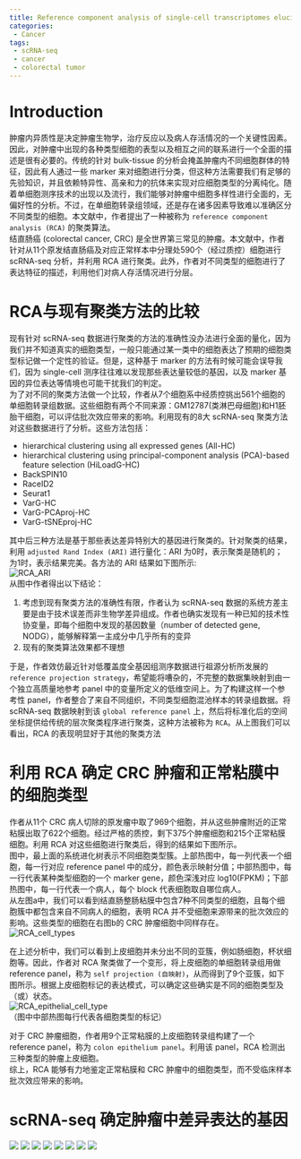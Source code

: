 ```yaml
---
title: Reference component analysis of single-cell transcriptomes elucidates cellular heterogeneity in human colorectal tumors
categories:
 - Cancer
tags:
 - scRNA-seq
 - cancer
 - colorectal tumor
---
```


# Introduction
肿瘤内异质性是决定肿瘤生物学，治疗反应以及病人存活情况的一个关键性因素。因此，对肿瘤中出现的各种类型细胞的表型以及相互之间的联系进行一个全面的描述是很有必要的。传统的针对 bulk-tissue 的分析会掩盖肿瘤内不同细胞群体的特征，因此有人通过一些 marker 来对细胞进行分类，但这种方法需要我们有足够的先验知识，并且依赖特异性、高亲和力的抗体来实现对应细胞类型的分离纯化。随着单细胞测序技术的出现以及流行，我们能够对肿瘤中细胞多样性进行全面的，无偏好性的分析。不过，在单细胞转录组领域，还是存在诸多因素导致难以准确区分不同类型的细胞。本文献中，作者提出了一种被称为 `reference component analysis (RCA)` 的聚类算法。  
结直肠癌 (colorectal cancer, CRC) 是全世界第三常见的肿瘤。本文献中，作者针对从11个原发结直肠癌及对应正常样本中分理处590个（经过质控）细胞进行 
scRNA-seq 分析，并利用 RCA 进行聚类。此外，作者对不同类型的细胞进行了表达特征的描述，利用他们对病人存活情况进行分层。  
  
# RCA与现有聚类方法的比较  
现有针对 scRNA-seq 数据进行聚类的方法的准确性没办法进行全面的量化，因为我们并不知道真实的细胞类型，一般只能通过某一类中的细胞表达了预期的细胞类型标记做一个定性的验证。但是，这种基于 marker 的方法有时候可能会误导我们，因为 single-cell 测序往往难以发现那些表达量较低的基因，以及 marker 基因的异位表达等情境也可能干扰我们的判定。  
为了对不同的聚类方法做一个比较，作者从7个细胞系中经质控挑出561个细胞的单细胞转录组数据。这些细胞有两个不同来源：GM12787(类淋巴母细胞)和H1胚胎干细胞，可以评估批次效应带来的影响。利用现有的8大 scRNA-seq 聚类方法对这些数据进行了分析。这些方法包括：  
* hierarchical clustering using all expressed genes (All-HC)  
* hierarchical clustering using principal-component analysis (PCA)-based feature selection (HiLoadG-HC)  
* BackSPIN10  
* RaceID2  
* Seurat1  
* VarG-HC  
* VarG-PCAproj-HC  
* VarG-tSNEproj-HC  
  
其中后三种方法是基于那些表达差异特别大的基因进行聚类的。针对聚类的结果，利用 `adjusted Rand Index (ARI)` 进行量化：ARI 为0时，表示聚类是随机的；
为1时，表示结果完美。各方法的 ARI 结果如下图所示:  
![RCA_ARI](/assets/images/RCA_ARI.png)  
从图中作者得出以下结论：  
1. 考虑到现有聚类方法的准确性有限，作者认为 scRNA-seq 数据的系统方差主要是由于技术误差而非生物学差异组成。作者也确实发现有一种已知的技术性协变量，即每个细胞中发现的基因数量（number of detected gene, NODG），能够解释第一主成分中几乎所有的变异  
2. 现有的聚类算法效果都不理想  
  
于是，作者效仿最近针对低覆盖度全基因组测序数据进行祖源分析所发展的 `reference projection strategy`，希望能将嘈杂的，不完整的数据集映射到由一个独立高质量地参考 panel 中的变量所定义的低维空间上。为了构建这样一个参考性 panel，作者整合了来自不同组织，不同类型细胞混池样本的转录组数据。将 scRNA-seq 数据映射到该 `global reference panel` 上，然后将标准化后的空间坐标提供给传统的层次聚类程序进行聚类，这种方法被称为 `RCA`。从上图我们可以看出，RCA 的表现明显好于其他的聚类方法  
  
# 利用 RCA 确定 CRC 肿瘤和正常粘膜中的细胞类型  
作者从11个 CRC 病人切除的原发瘤中取了969个细胞，并从这些肿瘤附近的正常粘膜出取了622个细胞。经过严格的质控，剩下375个肿瘤细胞和215个正常粘膜细胞。利用 RCA 对这些细胞进行聚类后，得到的结果如下图所示。  
图中，最上面的系统进化树表示不同细胞类型簇。上部热图中，每一列代表一个细胞，每一行对应 reference panel 中的成分，颜色表示映射分值；中部热图中，每一行代表某种类型细胞的一个 marker gene，颜色深浅对应 log10(FPKM)；下部热图中，每一行代表一个病人，每个 block 代表细胞取自哪位病人。  
从左图a中，我们可以看到结直肠整肠粘膜中包含7种不同类型的细胞，且每个细胞簇中都包含来自不同病人的细胞，表明 RCA 并不受细胞来源带来的批次效应的影响。这些类型的细胞在右图b的 CRC 肿瘤细胞中同样存在。  
![RCA_cell_types](/assets/images/2018-06-08-RCA/RCA_cell_types.png)  
  
在上述分析中，我们可以看到上皮细胞并未分出不同的亚簇，例如肠细胞，杯状细胞等。因此，作者对 RCA 聚类做了一个变形，将上皮细胞的单细胞转录组用做 reference panel，称为 `self projection (自映射)`，从而得到了9个亚簇，如下图所示。根据上皮细胞标记的表达模式，可以确定这些确实是不同的细胞类型及（或）状态。  
![RCA_epithelial_cell_type](/img/RCA_epithelial_cell_types.png)  
（图中中部热图每行代表各细胞类型的标记）  
  
对于 CRC 肿瘤细胞，作者用9个正常粘膜的上皮细胞转录组构建了一个 reference panel，称为 `colon epithelium panel`。利用该 panel，RCA 检测出三种类型的肿瘤上皮细胞。  
综上，RCA 能够有力地鉴定正常粘膜和 CRC 肿瘤中的细胞类型，而不受临床样本批次效应带来的影响。  
  
# scRNA-seq 确定肿瘤中差异表达的基因
![](/images/RCA_ARI.png)
![](/images/RCA_cell_types.png)
![](/images/RCA_epithelial_cell_types.png)
![](/img/RCA_ARI.png)
![](/img/RCA_cell_types.png)
![](/img/RCA_epithelial_cell_types.png)
![](/assets/images/RCA_ARI.png)
![](/assets/2018-06-08-RCA/RCA_cell_types.png)
